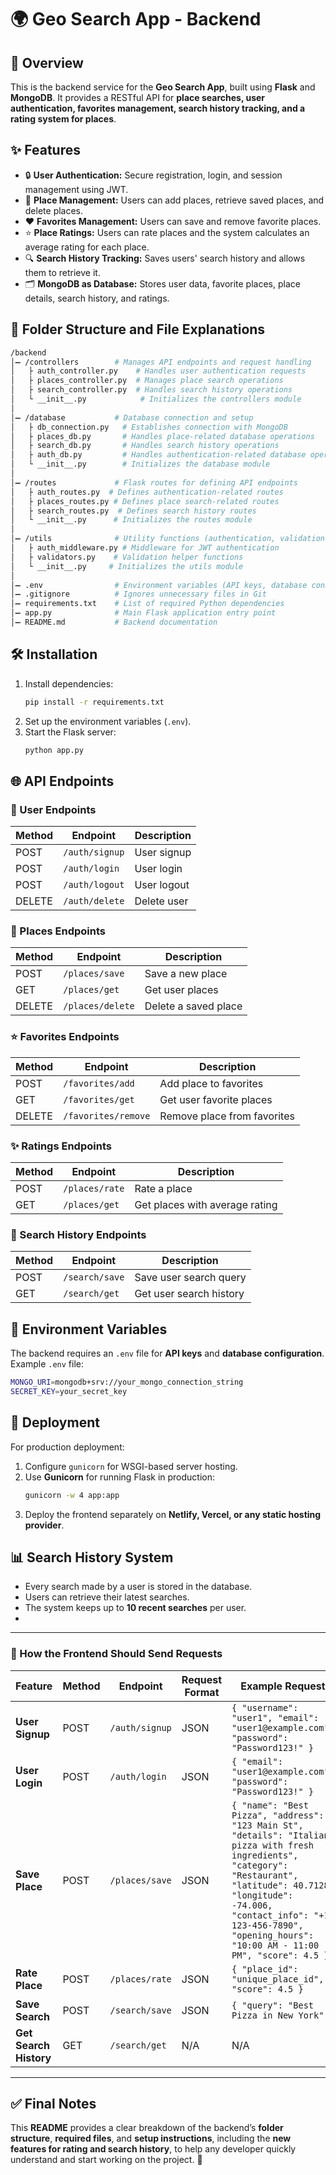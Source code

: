 # 🌍 Geo Search App - Backend  

## 🚀 Overview  
This is the backend service for the **Geo Search App**, built using **Flask** and **MongoDB**. It provides a RESTful API for **place searches, user authentication, favorites management, search history tracking, and a rating system for places**.  

## ✨ Features  
- 🔒 **User Authentication:** Secure registration, login, and session management using JWT.  
- 📌 **Place Management:** Users can add places, retrieve saved places, and delete places.  
- ❤️ **Favorites Management:** Users can save and remove favorite places.  
- ⭐ **Place Ratings:** Users can rate places and the system calculates an average rating for each place.  
- 🔍 **Search History Tracking:** Saves users' search history and allows them to retrieve it.  
- 🗂 **MongoDB as Database:** Stores user data, favorite places, place details, search history, and ratings.  

## 💂️ Folder Structure and File Explanations  
```bash  
/backend  
│➖ /controllers        # Manages API endpoints and request handling  
│   ├️ auth_controller.py    # Handles user authentication requests  
│   ├️ places_controller.py  # Manages place search operations  
│   ├️ search_controller.py  # Handles search history operations  
│   └️ __init__.py            # Initializes the controllers module  
│  
│➖ /database           # Database connection and setup  
│   ├️ db_connection.py   # Establishes connection with MongoDB  
│   ├️ places_db.py       # Handles place-related database operations  
│   ├️ search_db.py       # Handles search history operations  
│   ├️ auth_db.py         # Handles authentication-related database operations  
│   └️ __init__.py        # Initializes the database module  
│  
│➖ /routes             # Flask routes for defining API endpoints  
│   ├️ auth_routes.py  # Defines authentication-related routes  
│   ├️ places_routes.py # Defines place search-related routes  
│   ├️ search_routes.py  # Defines search history routes  
│   └️ __init__.py      # Initializes the routes module  
│  
│➖ /utils              # Utility functions (authentication, validation, etc.)  
│   ├️ auth_middleware.py # Middleware for JWT authentication  
│   ├️ validators.py    # Validation helper functions  
│   └️ __init__.py     # Initializes the utils module  
│  
│➖ .env                # Environment variables (API keys, database connection)  
│➖ .gitignore          # Ignores unnecessary files in Git  
│➖ requirements.txt    # List of required Python dependencies  
│➖ app.py              # Main Flask application entry point  
│➖ README.md           # Backend documentation  
```

## 🛠️ Installation  
1. Install dependencies:  
   ```sh  
   pip install -r requirements.txt  
   ```  
2. Set up the environment variables (`.env`).  
3. Start the Flask server:  
   ```sh  
   python app.py  
   ```  

## 🌐 API Endpoints  

### 👤 User Endpoints  
| Method | Endpoint              | Description         |  
|--------|-----------------------|---------------------|  
| POST   | `/auth/signup`        | User signup        |  
| POST   | `/auth/login`         | User login         |  
| POST   | `/auth/logout`        | User logout        |  
| DELETE | `/auth/delete`        | Delete user        |  

### 📌 Places Endpoints  
| Method  | Endpoint              | Description           |  
|---------|-----------------------|-----------------------|  
| POST    | `/places/save`        | Save a new place     |  
| GET     | `/places/get`         | Get user places      |  
| DELETE  | `/places/delete`      | Delete a saved place |  

### ⭐ Favorites Endpoints  
| Method  | Endpoint                  | Description                 |  
|---------|---------------------------|-----------------------------|  
| POST    | `/favorites/add`           | Add place to favorites      |  
| GET     | `/favorites/get`           | Get user favorite places    |  
| DELETE  | `/favorites/remove`        | Remove place from favorites |  

### ✨ Ratings Endpoints  
| Method  | Endpoint                  | Description                 |  
|---------|---------------------------|-----------------------------|  
| POST    | `/places/rate`            | Rate a place                |  
| GET     | `/places/get`              | Get places with average rating |  

### 📂 Search History Endpoints  
| Method  | Endpoint                  | Description                 |  
|---------|---------------------------|-----------------------------|  
| POST    | `/search/save`            | Save user search query      |  
| GET     | `/search/get`             | Get user search history     |  

## 🔑 Environment Variables  
The backend requires an `.env` file for **API keys** and **database configuration**.  
Example `.env` file:  
```sh  
MONGO_URI=mongodb+srv://your_mongo_connection_string  
SECRET_KEY=your_secret_key  
```  

## 🚀 Deployment  
For production deployment:  
1. Configure `gunicorn` for WSGI-based server hosting.  
2. Use **Gunicorn** for running Flask in production:  
   ```sh  
   gunicorn -w 4 app:app  
   ```  
3. Deploy the frontend separately on **Netlify, Vercel, or any static hosting provider**.  

## 📊 Search History System  
- Every search made by a user is stored in the database.  
- Users can retrieve their latest searches.  
- The system keeps up to **10 recent searches** per user.
- 

---

### 🚀 How the Frontend Should Send Requests

| **Feature**           | **Method** | **Endpoint**            | **Request Format** | **Example Request** |
|----------------------|-----------|-------------------------|--------------------|----------------------|
| **User Signup**      | POST      | `/auth/signup`          | JSON               | ```{ "username": "user1", "email": "user1@example.com", "password": "Password123!" }``` |
| **User Login**       | POST      | `/auth/login`           | JSON               | ```{ "email": "user1@example.com", "password": "Password123!" }``` |
| **Save Place**       | POST      | `/places/save`          | JSON               | ```{ "name": "Best Pizza", "address": "123 Main St", "details": "Italian pizza with fresh ingredients", "category": "Restaurant", "latitude": 40.7128, "longitude": -74.006, "contact_info": "+1 123-456-7890", "opening_hours": "10:00 AM - 11:00 PM", "score": 4.5 }``` |
| **Rate Place**       | POST      | `/places/rate`          | JSON               | ```{ "place_id": "unique_place_id", "score": 4.5 }``` |
| **Save Search**      | POST      | `/search/save`          | JSON               | ```{ "query": "Best Pizza in New York" }``` |
| **Get Search History** | GET     | `/search/get`           | N/A                | N/A |

---

## ✅ Final Notes  
This **README** provides a clear breakdown of the backend’s **folder structure**, **required files**, and **setup instructions**, including the **new features for rating and search history**, to help any developer quickly understand and start working on the project. 🚀
